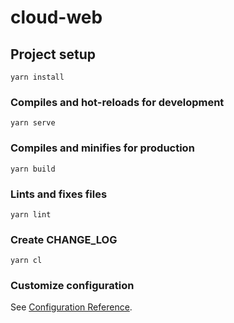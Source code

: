 # cloud-web

## Project setup
```
yarn install
```

### Compiles and hot-reloads for development
```
yarn serve
```

### Compiles and minifies for production
```
yarn build
```

### Lints and fixes files
```
yarn lint
```

### Create CHANGE_LOG
```
yarn cl
```

### Customize configuration
See [Configuration Reference](https://cli.vuejs.org/config/).
